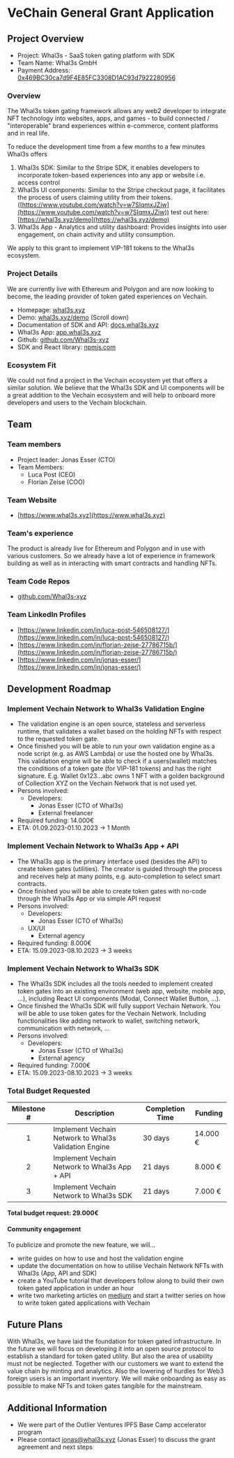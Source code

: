 # VeChain General Grant Application

## Project Overview

- Project: Whal3s - SaaS token gating platform with SDK
- Team Name: Whal3s GmbH
- Payment Address: [0x469BC30ca7d9F4E85FC3308D1AC93d7922280956](https://etherscan.io/address/0x469BC30ca7d9F4E85FC3308D1AC93d7922280956)

### Overview

The Whal3s token gating framework allows any web2 developer to integrate NFT technology into websites, apps, and games - to build connected / "interoperable" brand experiences within e-commerce, content platforms and in real life.

To reduce the development time from a few months to a few minutes Whal3s offers

1.  Whal3s SDK: Similar to the Stripe SDK, it enables developers to incorporate token-based experiences into any app or website i.e. access control
2.  Whal3s UI components: Similar to the Stripe checkout page, it facilitates the process of users claiming utility from their tokens. ([https://www.youtube.com/watch?v=w7SIqmxJZiw](https://www.youtube.com/watch?v=w7SIqmxJZiw)) test out here: [https://whal3s.xyz/demo](https://whal3s.xyz/demo)
3.  Whal3s App - Analytics and utility dashboard: Provides insights into user engagement, on chain activity and utility consumption.

We apply to this grant to implement VIP-181 tokens to the Whal3s ecosystem.

### Project Details

We are currently live with Ethereum and Polygon and are now looking to become, the leading provider of token gated experiences on Vechain.

- Homepage: [whal3s.xyz](https://whal3s.xyz)
- Demo: [whal3s.xyz/demo](https://whal3s.xyz/demo) (Scroll down)
- Documentation of SDK and API: [docs.whal3s.xyz](https://docs.whal3s.xyz)
- Whal3s App: [app.whal3s.xyz](https://app.whal3s.xyz)
- Github: [github.com/Whal3s-xyz](https://github.com/Whal3s-xyz)
- SDK and React library: [npmjs.com](https://www.npmjs.com/search?q=%40whal3s)


### Ecosystem Fit
We could not find a project in the Vechain ecosystem yet that offers a similar solution. We believe that the Whal3s SDK and UI components will be a great addition to the Vechain ecosystem and will help to onboard more developers and users to the Vechain blockchain.

## Team

### Team members

- Project leader: Jonas Esser (CTO)
- Team Members:
    - Luca Post (CEO)
    - Florian Zeise (COO)

### Team Website

- [https://www.whal3s.xyz](https://www.whal3s.xyz)

### Team's experience

The product is already live for Ethereum and Polygon and in use with various customers. So we already have a lot of experience in framework building as well as in interacting with smart contracts and handling NFTs.
### Team Code Repos

- [github.com/Whal3s-xyz](https://github.com/Whal3s-xyz)

### Team LinkedIn Profiles

- [https://www.linkedin.com/in/luca-post-546508127/](https://www.linkedin.com/in/luca-post-546508127/)
- [https://www.linkedin.com/in/florian-zeise-27786715b/](https://www.linkedin.com/in/florian-zeise-27786715b/)
- [https://www.linkedin.com/in/jonas-esser/](https://www.linkedin.com/in/jonas-esser/)


## Development Roadmap

### Implement Vechain Network to Whal3s Validation Engine

-   The validation engine is an open source, stateless and serverless runtime, that validates a wallet based on the holding NFTs with respect to the requested token gate.
-   Once finished you will be able to run your own validation engine as a node script (e.g. as AWS Lambda) or use the hosted one by Whal3s. This validation engine will be able to check if a users(wallet) matches the conditions of a token gate (for VIP-181 tokens) and has the right signature. E.g. Wallet 0x123…abc owns 1 NFT with a golden background of Collection XYZ on the Vechain Network that is not used yet.
-   Persons involved:
    -   Developers:
        -   Jonas Esser (CTO of Whal3s)
        -   External freelancer
-   Required funding: 14.000€
-   ETA: 01.09.2023-01.10.2023 → 1 Month

### Implement Vechain Network to Whal3s App + API

-   The Whal3s app is the primary interface used (besides the API) to create token gates (utilities). The creator is guided through the process and receives help at many points, e.g. auto-completion to select smart contracts.
-   Once finished you will be able to create token gates with no-code through the Whal3s App or via simple API request
-   Persons involved:
    -   Developers:
        -   Jonas Esser (CTO of Whal3s)
    -   UX/UI
        -   External agency
-   Required funding: 8.000€
-   ETA: 15.09.2023-08.10.2023 → 3 weeks

### Implement Vechain Network to Whal3s SDK

-   The Whal3s SDK includes all the tools needed to implement created token gates into an existing environment (web app, website, mobile app, ...), including React UI components (Modal, Connect Wallet Button, ...).
-   Once finished the Whal3s SDK will fully support Vechain Network. You will be able to use token gates for the Vechain Network. Including functionalities like adding network to wallet, switching network, communication with network, …
-   Persons involved:
    -   Developers:
        -   Jonas Esser (CTO of Whal3s)
        -   External agency
-   Required funding: 7.000€
-   ETA: 15.09.2023-08.10.2023 → 3 weeks


### Total Budget Requested

| Milestone # | Description                                            | Completion Time | Funding  |
|:-----------:|--------------------------------------------------------|-----------------|----------|
| 1           | Implement Vechain Network to Whal3s Validation Engine | 30 days         | 14.000 € |
| 2           | Implement Vechain Network to Whal3s App + API         | 21 days         | 8.000 €  |
| 3           | Implement Vechain Network to Whal3s SDK               | 21 days         | 7.000 €  |


**Total budget request: 29.000€**

#### Community engagement

To publicize and promote the new feature, we will…
- write guides on how to use and host the validation engine
- update the documentation on how to utilise Vechain Network NFTs with Whal3s (App, API and SDK)
- create a YouTube tutorial that developers follow along to build their own token gated application in under an hour
- write two marketing articles on [medium](https://medium.com/@whal3s) and start a twitter series on how to write token gated applications with Vechain

## Future Plans

With Whal3s, we have laid the foundation for token gated infrastructure. In the future we will focus on developing it into an open source protocol to establish a standard for token gated utility. But also the area of usability must not be neglected. Together with our customers we want to extend the value chain by minting and analytics. Also the lowering of hurdles for Web3 foreign users is an important inventory. We will make onboarding as easy as possible to make NFTs and token gates tangible for the mainstream.

## Additional Information

-   We were part of the Outlier Ventures IPFS Base Camp accelerator program
-   Please contact jonas@whal3s.xyz (Jonas Esser) to discuss the grant agreement and next steps

